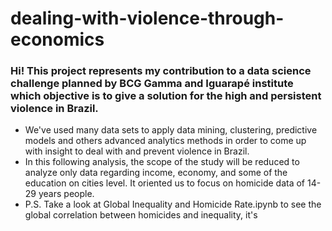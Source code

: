 # dealing-with-violence-through-economics
### Hi! This project represents my contribution to a data science challenge planned by BCG Gamma and Iguarapé institute which objective is to give a solution for the high and persistent violence in Brazil.
- We've used many data sets to apply data mining, clustering, predictive models and others advanced analytics methods in order to come up with insight to deal with and prevent violence in Brazil.
- In this following analysis, the scope of the study will be reduced to analyze only data regarding income, economy, and some of the education on cities level. It oriented us to focus on homicide data of 14-29 years people.
- P.S. Take a look at Global Inequality and Homicide Rate.ipynb to see the global correlation between homicides and inequality, it's 
